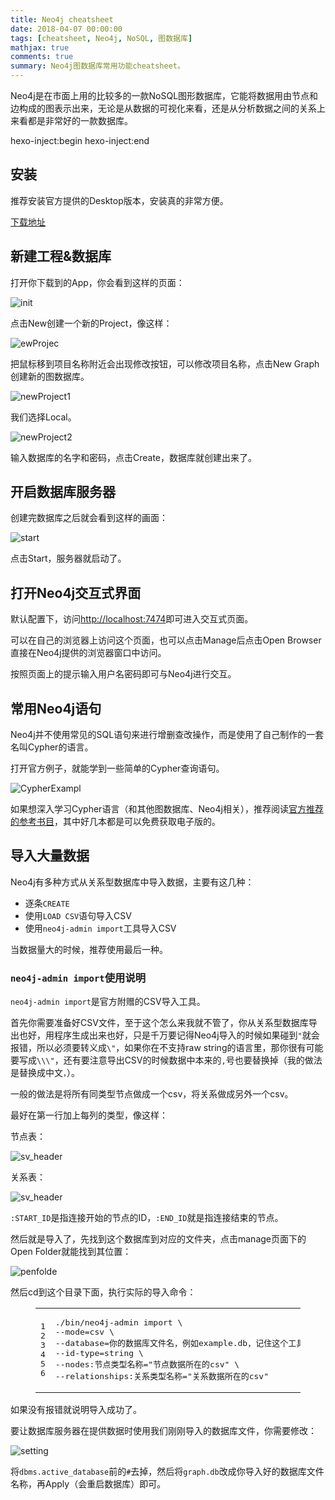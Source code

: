 ```yaml
---
title: Neo4j cheatsheet
date: 2018-04-07 00:00:00
tags: [cheatsheet, Neo4j, NoSQL, 图数据库]
mathjax: true
comments: true
summary: Neo4j图数据库常用功能cheatsheet。
---
```

<p>Neo4j是在市面上用的比较多的一款NoSQL图形数据库，它能将数据用由节点和边构成的图表示出来，无论是从数据的可视化来看，还是从分析数据之间的关系上来看都是非常好的一款数据库。</p>
 hexo-inject:begin  hexo-inject:end <h2 id="安装"><a class="headerlink" href="#安装" title="安装"></a>安装</h2><p>推荐安装官方提供的Desktop版本，安装真的非常方便。</p>
<p><a href="https://neo4j.com/download/" rel="noopener" target="_blank">下载地址</a></p>
<h2 id="新建工程-amp-数据库"><a class="headerlink" href="#新建工程-amp-数据库" title="新建工程&amp;数据库"></a>新建工程&amp;数据库</h2><p>打开你下载到的App，你会看到这样的页面：</p>
<p><img alt="init" src="./Init.png"/></p>
<p>点击New创建一个新的Project，像这样：</p>
<p><img alt="ewProjec" src="./newProject.png"/></p>
<p>把鼠标移到项目名称附近会出现修改按钮，可以修改项目名称，点击New Graph创建新的图数据库。</p>
<p><img alt="newProject1" src="./newProject1.png"/></p>
<p>我们选择Local。</p>
<p><img alt="newProject2" src="./newProject2.png"/></p>
<p>输入数据库的名字和密码，点击Create，数据库就创建出来了。</p>
<h2 id="开启数据库服务器"><a class="headerlink" href="#开启数据库服务器" title="开启数据库服务器"></a>开启数据库服务器</h2><p>创建完数据库之后就会看到这样的画面：</p>
<p><img alt="start" src="./start.png"/></p>
<p>点击Start，服务器就启动了。</p>
<h2 id="打开Neo4j交互式界面"><a class="headerlink" href="#打开Neo4j交互式界面" title="打开Neo4j交互式界面"></a>打开Neo4j交互式界面</h2><p>默认配置下，访问<a href="http://localhost:7474" rel="noopener" target="_blank">http://localhost:7474</a>即可进入交互式页面。</p>
<p>可以在自己的浏览器上访问这个页面，也可以点击Manage后点击Open Browser直接在Neo4j提供的浏览器窗口中访问。</p>
<p>按照页面上的提示输入用户名密码即可与Neo4j进行交互。</p>
<h2 id="常用Neo4j语句"><a class="headerlink" href="#常用Neo4j语句" title="常用Neo4j语句"></a>常用Neo4j语句</h2><p>Neo4j并不使用常见的SQL语句来进行增删查改操作，而是使用了自己制作的一套名叫Cypher的语言。</p>
<p>打开官方例子，就能学到一些简单的Cypher查询语句。</p>
<p><img alt="CypherExampl" src="./CypherExample.png"/></p>
<p>如果想深入学习Cypher语言（和其他图数据库、Neo4j相关），推荐阅读<a href="https://neo4j.com/books/" rel="noopener" target="_blank">官方推荐的参考书目</a>，其中好几本都是可以免费获取电子版的。</p>
<h2 id="导入大量数据"><a class="headerlink" href="#导入大量数据" title="导入大量数据"></a>导入大量数据</h2><p>Neo4j有多种方式从关系型数据库中导入数据，主要有这几种：</p>
<ul>
<li>逐条<code>CREATE</code></li>
<li>使用<code>LOAD CSV</code>语句导入CSV</li>
<li>使用<code>neo4j-admin import</code>工具导入CSV</li>
</ul>
<p>当数据量大的时候，推荐使用最后一种。</p>
<h3 id="neo4j-admin-import使用说明"><a class="headerlink" href="#neo4j-admin-import使用说明" title="neo4j-admin import使用说明"></a><code>neo4j-admin import</code>使用说明</h3><p><code>neo4j-admin import</code>是官方附赠的CSV导入工具。</p>
<p>首先你需要准备好CSV文件，至于这个怎么来我就不管了，你从关系型数据库导出也好，用程序生成出来也好，只是千万要记得Neo4j导入的时候如果碰到<code>"</code>就会报错，所以必须要转义成<code>\"</code>，如果你在不支持raw string的语言里，那你很有可能要写成<code>\\\"</code>，还有要注意导出CSV的时候数据中本来的<code>,</code>号也要替换掉（我的做法是替换成中文<code>，</code>）。</p>
<p>一般的做法是将所有同类型节点做成一个csv，将关系做成另外一个csv。</p>
<p>最好在第一行加上每列的类型，像这样：</p>
<p>节点表：</p>
<p><img alt="sv_header" src="./csv_header1.png"/></p>
<p>关系表：</p>
<p><img alt="sv_header" src="./csv_header2.png"/></p>
<p><code>:START_ID</code>是指连接开始的节点的ID，<code>:END_ID</code>就是指连接结束的节点。</p>
<p>然后就是导入了，先找到这个数据库到对应的文件夹，点击manage页面下的Open Folder就能找到其位置：</p>
<p><img alt="penfolde" src="./openfolder.png"/></p>
<p>然后cd到这个目录下面，执行实际的导入命令：</p>
<figure class="highlight bash"><table><tr><td class="gutter"><pre><span class="line">1</span><br/><span class="line">2</span><br/><span class="line">3</span><br/><span class="line">4</span><br/><span class="line">5</span><br/><span class="line">6</span><br/></pre></td><td class="code"><pre><span class="line">./bin/neo4j-admin import \</span><br/><span class="line">--mode=csv \</span><br/><span class="line">--database=你的数据库文件名，例如example.db，记住这个工具不能导入到已经存在数据库文件中 \</span><br/><span class="line">--id-type=string \</span><br/><span class="line">--nodes:节点类型名称=<span class="string">"节点数据所在的csv"</span> \</span><br/><span class="line">--relationships:关系类型名称=<span class="string">"关系数据所在的csv"</span></span><br/></pre></td></tr></table></figure>
<p>如果没有报错就说明导入成功了。</p>
<p>要让数据库服务器在提供数据时使用我们刚刚导入的数据库文件，你需要修改：</p>
<p><img alt="setting" src="./settings.png"/></p>
<p>将<code>dbms.active_database</code>前的<code>#</code>去掉，然后将<code>graph.db</code>改成你导入好的数据库文件名称，再Apply（会重启数据库）即可。</p>

